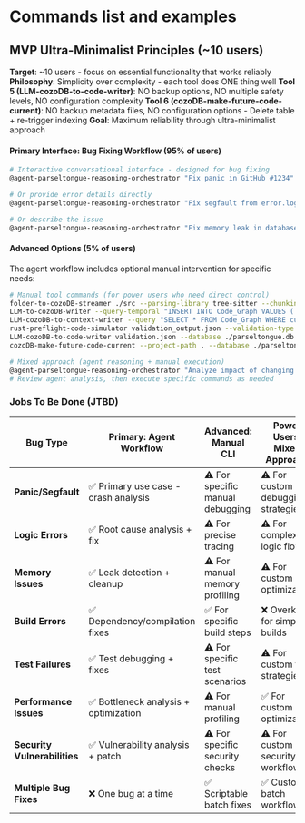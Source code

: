 
# Commands list and examples

## MVP Ultra-Minimalist Principles (~10 users)
**Target**: ~10 users - focus on essential functionality that works reliably
**Philosophy**: Simplicity over complexity - each tool does ONE thing well
**Tool 5 (LLM-cozoDB-to-code-writer)**: NO backup options, NO multiple safety levels, NO configuration complexity
**Tool 6 (cozoDB-make-future-code-current)**: NO backup metadata files, NO configuration options - Delete table + re-trigger indexing
**Goal**: Maximum reliability through ultra-minimalist approach

#### **Primary Interface: Bug Fixing Workflow (95% of users)**
```bash
# Interactive conversational interface - designed for bug fixing
@agent-parseltongue-reasoning-orchestrator "Fix panic in GitHub #1234"

# Or provide error details directly
@agent-parseltongue-reasoning-orchestrator "Fix segfault from error.log: thread 'main' panicked at 'src/main.rs:42:5'"

# Or describe the issue
@agent-parseltongue-reasoning-orchestrator "Fix memory leak in database connection pool - connections not being dropped"
```

#### **Advanced Options (5% of users)**
The agent workflow includes optional manual intervention for specific needs:

```bash
# Manual tool commands (for power users who need direct control)
folder-to-cozoDB-streamer ./src --parsing-library tree-sitter --chunking ISGL1 --output-db ./parseltongue.db
LLM-to-cozoDB-writer --query-temporal "INSERT INTO Code_Graph VALUES (...)" --database ./parseltongue.db
LLM-cozoDB-to-context-writer --query "SELECT * FROM Code_Graph WHERE current_ind=1" --database ./parseltongue.db --output-context CodeGraphContext.json
rust-preflight-code-simulator validation_output.json --validation-type all
LLM-cozoDB-to-code-writer validation.json --database ./parseltongue.db
cozoDB-make-future-code-current --project-path . --database ./parseltongue.db

# Mixed approach (agent reasoning + manual execution)
@agent-parseltongue-reasoning-orchestrator "Analyze impact of changing auth system"
# Review agent analysis, then execute specific commands as needed
```

### Jobs To Be Done (JTBD)

| **Bug Type** | **Primary: Agent Workflow** | **Advanced: Manual CLI** | **Power Users: Mixed Approach** |
|------------|----------------------------|--------------------------|---------------------------|
| **Panic/Segfault** | ✅ Primary use case - crash analysis | ⚠️ For specific manual debugging | ⚠️ For custom debugging strategies |
| **Logic Errors** | ✅ Root cause analysis + fix | ⚠️ For precise tracing | ⚠️ For complex logic flows |
| **Memory Issues** | ✅ Leak detection + cleanup | ⚠️ For manual memory profiling | ⚠️ For custom optimization |
| **Build Errors** | ✅ Dependency/compilation fixes | ✅ For specific build steps | ❌ Overkill for simple builds |
| **Test Failures** | ✅ Test debugging + fixes | ⚠️ For specific test scenarios | ⚠️ For custom test strategies |
| **Performance Issues** | ✅ Bottleneck analysis + optimization | ⚠️ For manual profiling | ✅ For custom optimization |
| **Security Vulnerabilities** | ✅ Vulnerability analysis + patch | ⚠️ For specific security checks | ⚠️ For custom security workflows |
| **Multiple Bug Fixes** | ❌ One bug at a time | ✅ Scriptable batch fixes | ✅ Custom batch workflows |


